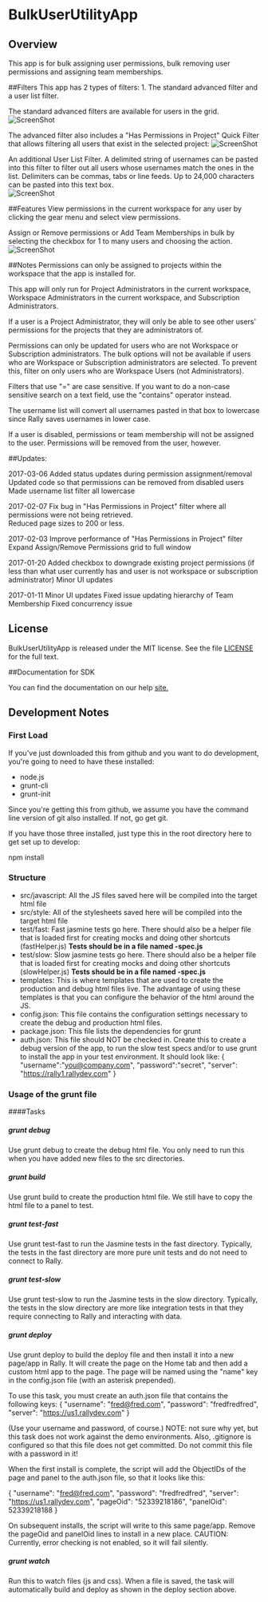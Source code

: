 BulkUserUtilityApp
=========================

## Overview
This app is for bulk assigning user permissions, bulk removing user permissions and assigning team memberships.  

##Filters 
This app has 2 types of filters: 1.  The standard advanced filter and a user list filter. 

The standard advanced filters are available for users in the grid.  
![ScreenShot](/images/advanced-filter.png)

The advanced filter also includes a "Has Permissions in Project" Quick Filter that allows filtering all users that exist in the selected project: 
![ScreenShot](/images/project_permissions_filter.png)

An additional User List Filter.  A delimited string of usernames can be pasted into this filter to filter out all users whose usernames match the ones in the list.  Delimiters can be commas, tabs or line feeds.  Up to 24,000 characters can be pasted into this text box.    
![ScreenShot](/images/bulk-user-filter.png)


##Features
View permissions in the current workspace for any user by clicking the gear menu and select view permissions.  

Assign or Remove permissions or Add Team Memberships in bulk by selecting the checkbox for 1 to many users and choosing the action.
![ScreenShot](/images/bulk-menu.png)


##Notes 
Permissions can only be assigned to projects within the workspace that the app is installed for.  

This app will only run for Project Administrators in the current workspace, Workspace Administrators in the current workspace, and Subscription Administrators.  

If a user is a Project Administrator, they will only be able to see other users' permissions for the projects that they are administrators of.  

Permissions can only be updated for users who are not Workspace or Subscription administrators.  The bulk options will not be available if users who are Workspace or Subscription administrators are selected.  To prevent this, filter on only users who are Workspace Users (not Administrators).    

Filters that use "=" are case sensitive.  If you want to do a non-case sensitive search on a text field, use the "contains" operator instead. 

The username list will convert all usernames pasted in that box to lowercase since Rally saves usernames in lower case.  

If a user is disabled, permissions or team membership will not be assigned to the user.  Permissions will be removed from the user, however.  


##Updates: 

2017-03-06
Added status updates during permission assignment/removal
Updated code so that permissions can be removed from disabled users
Made username list filter all lowercase

2017-02-07 
Fix bug in "Has Permissions in Project" filter where all permissions were not being retrieved.  
Reduced page sizes to 200 or less.

2017-02-03
Improve performance of "Has Permissions in Project" filter
Expand Assign/Remove Permissions grid to full window 
 
2017-01-20
Added checkbox to downgrade existing project permissions (if less than what user currently has and user is not workspace or subscription administrator)
Minor UI updates

2017-01-11
Minor UI updates
Fixed issue updating hierarchy of Team Membership
Fixed concurrency issue 


## License

BulkUserUtilityApp is released under the MIT license.  See the file [LICENSE](./LICENSE) for the full text.

##Documentation for SDK

You can find the documentation on our help [site.](https://help.rallydev.com/apps/2.1/doc/)



## Development Notes

### First Load

If you've just downloaded this from github and you want to do development, 
you're going to need to have these installed:

 * node.js
 * grunt-cli
 * grunt-init
 
Since you're getting this from github, we assume you have the command line
version of git also installed.  If not, go get git.

If you have those three installed, just type this in the root directory here
to get set up to develop:

  npm install

### Structure

  * src/javascript:  All the JS files saved here will be compiled into the 
  target html file
  * src/style: All of the stylesheets saved here will be compiled into the 
  target html file
  * test/fast: Fast jasmine tests go here.  There should also be a helper 
  file that is loaded first for creating mocks and doing other shortcuts
  (fastHelper.js) **Tests should be in a file named <something>-spec.js**
  * test/slow: Slow jasmine tests go here.  There should also be a helper
  file that is loaded first for creating mocks and doing other shortcuts 
  (slowHelper.js) **Tests should be in a file named <something>-spec.js**
  * templates: This is where templates that are used to create the production
  and debug html files live.  The advantage of using these templates is that
  you can configure the behavior of the html around the JS.
  * config.json: This file contains the configuration settings necessary to
  create the debug and production html files.  
  * package.json: This file lists the dependencies for grunt
  * auth.json: This file should NOT be checked in.  Create this to create a
  debug version of the app, to run the slow test specs and/or to use grunt to
  install the app in your test environment.  It should look like:
    {
        "username":"you@company.com",
        "password":"secret",
        "server": "https://rally1.rallydev.com"
    }
  
### Usage of the grunt file
####Tasks
    
##### grunt debug

Use grunt debug to create the debug html file.  You only need to run this when you have added new files to
the src directories.

##### grunt build

Use grunt build to create the production html file.  We still have to copy the html file to a panel to test.

##### grunt test-fast

Use grunt test-fast to run the Jasmine tests in the fast directory.  Typically, the tests in the fast 
directory are more pure unit tests and do not need to connect to Rally.

##### grunt test-slow

Use grunt test-slow to run the Jasmine tests in the slow directory.  Typically, the tests in the slow
directory are more like integration tests in that they require connecting to Rally and interacting with
data.

##### grunt deploy

Use grunt deploy to build the deploy file and then install it into a new page/app in Rally.  It will create the page on the Home tab and then add a custom html app to the page.  The page will be named using the "name" key in the config.json file (with an asterisk prepended).

To use this task, you must create an auth.json file that contains the following keys:
{
    "username": "fred@fred.com",
    "password": "fredfredfred",
    "server": "https://us1.rallydev.com"
}

(Use your username and password, of course.)  NOTE: not sure why yet, but this task does not work against the demo environments.  Also, .gitignore is configured so that this file does not get committed.  Do not commit this file with a password in it!

When the first install is complete, the script will add the ObjectIDs of the page and panel to the auth.json file, so that it looks like this:

{
    "username": "fred@fred.com",
    "password": "fredfredfred",
    "server": "https://us1.rallydev.com",
    "pageOid": "52339218186",
    "panelOid": 52339218188
}

On subsequent installs, the script will write to this same page/app. Remove the
pageOid and panelOid lines to install in a new place.  CAUTION:  Currently, error checking is not enabled, so it will fail silently.

##### grunt watch

Run this to watch files (js and css).  When a file is saved, the task will automatically build and deploy as shown in the deploy section above.


